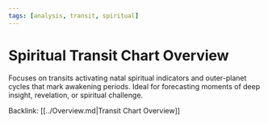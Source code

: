 ```yaml
---
tags: [analysis, transit, spiritual]
---
```

# Spiritual Transit Chart Overview

Focuses on transits activating natal spiritual indicators and outer-planet cycles that mark awakening periods. Ideal for forecasting moments of deep insight, revelation, or spiritual challenge.

Backlink: [[../Overview.md|Transit Chart Overview]]
